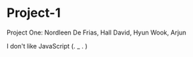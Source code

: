 # Project-1
Project One: Nordleen De Frias, Hall David, Hyun Wook, Arjun

I don't like JavaScript (. _ . )